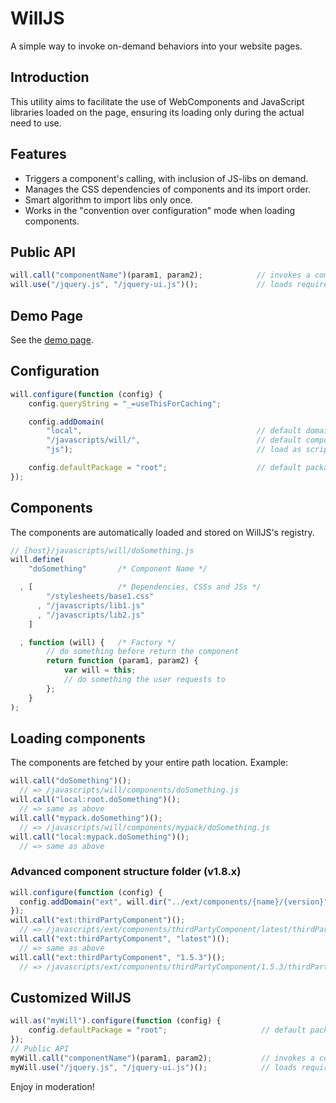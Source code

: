 # WillJS

A simple way to invoke on-demand behaviors into your website pages.

## Introduction

This utility aims to facilitate the use of WebComponents and JavaScript libraries loaded on the page,
ensuring its loading only during the actual need to use.

## Features

* Triggers a component's calling, with inclusion of JS-libs on demand.
* Manages the CSS dependencies of components and its import order.
* Smart algorithm to import libs only once.
* Works in the "convention over configuration" mode when loading components.

## Public API

```javascript
will.call("componentName")(param1, param2);            // invokes a component
will.use("/jquery.js", "/jquery-ui.js")();             // loads required assets if not present yet.
```

## Demo Page

See the [demo page](http://kawamanza.github.io/willjs/demo/).

<!--
### Site structure

```
www-root/
 +- css/
 |  +- base.css
 |  `- bootstrap.min.css
 +- js/
 |  +- libs/
 |  |  +- bootstrap.min.css
 |  |  +- handlebars.js
 |  |  `- jquery-1.8.1.min.js
 |  `- will/
 |     +- components/
 |     |  +- jqueryui/
 |     |  |  `- slider.js [2]
 |     |  +- modal.js [4]
 |     |  `- popMessage.js [3]
 |     +- config.js [1]
 |     `- will.min.js
 `- index.html
```

Links

1. [www-root/js/will/config.js](http://kawamanza.github.io/willjs/demo/js/will/config.js)
2. [www-root/js/will/components/jqueryui/slider.js](http://kawamanza.github.io/willjs/demo/js/will/components/jqueryui/slider.js)
3. [www-root/js/will/components/popMessage.js](http://kawamanza.github.io/willjs/demo/js/will/components/popMessage.js)
4. [www-root/js/will/components/modal.js](http://kawamanza.github.io/willjs/demo/js/will/components/modal.js)
 -->

## Configuration

```javascript
will.configure(function (config) {
    config.queryString = "_=useThisForCaching";

    config.addDomain(
        "local",                                       // default domain
        "/javascripts/will/",                          // default component domain (repository)
        "js");                                         // load as script (js, default)

    config.defaultPackage = "root";                    // default package
});
```

## Components

The components are automatically loaded and stored on WillJS's registry.

```javascript
// {host}/javascripts/will/doSomething.js
will.define(
    "doSomething"       /* Component Name */

  , [                   /* Dependencies, CSSs and JSs */
        "/stylesheets/base1.css"
      , "/javascripts/lib1.js"
      , "/javascripts/lib2.js"
    ]

  , function (will) {   /* Factory */
        // do something before return the component
        return function (param1, param2) {
            var will = this;
            // do something the user requests to
        };
    }
);
```

## Loading components

The components are fetched by your entire path location. Example:

```javascript
will.call("doSomething")();
  // => /javascripts/will/components/doSomething.js
will.call("local:root.doSomething")();
  // => same as above
will.call("mypack.doSomething")();
  // => /javascripts/will/components/mypack/doSomething.js
will.call("local:mypack.doSomething")();
  // => same as above
```

### Advanced component structure folder (v1.8.x)

```javascript
will.configure(function (config) {
  config.addDomain("ext", will.dir("../ext/components/{name}/{version}"), "js");
});
will.call("ext:thirdPartyComponent")();
  // => /javascripts/ext/components/thirdPartyComponent/latest/thirdPartyComponent.js
will.call("ext:thirdPartyComponent", "latest")();
  // => same as above
will.call("ext:thirdPartyComponent", "1.5.3")();
  // => /javascripts/ext/components/thirdPartyComponent/1.5.3/thirdPartyComponent.js
```

<!--
### PROD mode

In this mode, the components are fetched by your package location. Example:

```javascript
will.call("doSomething")();
  // => /javascripts/will/root.js
will.call("local:root.doSomething")();
  // => same as above
will.call("mypack.doSomething")();
  // => /javascripts/will/mypack.js
will.call("local:mypack.doSomething")();
  // => same as above
```
-->

## Customized WillJS

```javascript
will.as("myWill").configure(function (config) {
    config.defaultPackage = "root";                     // default package
});
// Public API
myWill.call("componentName")(param1, param2);           // invokes a component
myWill.use("/jquery.js", "/jquery-ui.js")();            // loads required assets if not present yet.
```

Enjoy in moderation!
